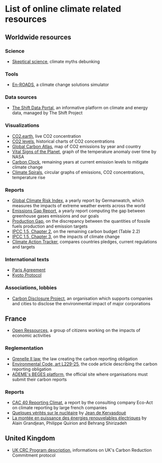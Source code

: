 # List of online climate related resources

## Worldwide resources

### Science

* [Skeptical science](https://skepticalscience.com/argument.php), climate myths debunking

### Tools

* [En-ROADS](https://en-roads.climateinteractive.org/scenario.html), a climate change solutions simulator

### Data sources

* [The Shift Data Portal](http://www.tsp-data-portal.org/), an informative platform on climate and energy data, managed by The Shift Project

### Visualizations

* [CO2.earth](https://www.co2.earth/), live CO2 concentration
* [CO2 levels](https://www.co2levels.org/), historical charts of CO2 concentrations
* [Global Carbon Atlas](http://www.globalcarbonatlas.org/en/CO2-emissions), map of CO2 emissions by year and country
* [Vital Signs of the Planet](https://climate.nasa.gov/vital-signs/global-temperature/), graph of the temperature anomaly over time by NASA
* [Carbon Clock](https://www.mcc-berlin.net/en/research/co2-budget.html), remaining years at current emission levels to mitigate climate change
* [Climate Spirals](https://openclimatedata.net/climate-spirals/from-emissions-to-global-warming-line-chart/), circular graphs of emissions, CO2 concentrations, temperature rise

### Reports

* [Global Climate Risk Index](https://germanwatch.org/en/17307), a yearly report by Germanwatch, which measures the impacts of extreme weather events across the world
* [Emissions Gap Report](https://www.unenvironment.org/resources/emissions-gap-report-2019), a yearly report computing the gap between greenhouse gases emissions and our goals
* [Production Gap](http://productiongap.org/2019report/), on the discrepancy between the quantities of fossile fuels production and emission targets
* [IPCC 1.5, Chapter 2](https://www.ipcc.ch/sr15/chapter/chapter-2/), on the remaining carbon budget (Table 2.2)
* [IPCC 1.5, Chapter 3](https://www.ipcc.ch/sr15/chapter/chapter-3/), on the impacts of climate change
* [Climate Action Tracker](https://climateactiontracker.org/countries/), compares countries pledges, current regulations and targets

### International texts

* [Paris Agreement](https://unfccc.int/process-and-meetings/the-paris-agreement/the-paris-agreement)
* [Kyoto Protocol](https://unfccc.int/kyoto_protocol)

### Associations, lobbies

* [Carbon Disclosure Project](https://www.cdp.net/), an organisation which supports companies and cities to disclose the environmental impact of major corporations

## France

* [Open Ressources](https://open-ressources.fr/), a group of citizens working on the impacts of economic activities

### Reglementation

* [Grenelle II law](https://www.senat.fr/dossier-legislatif/pjl08-155.html), the law creating the carbon reporting obligation
* [Environmental Code, art L229-25](https://www.legifrance.gouv.fr/affichCodeArticle.do?idArticle=LEGIARTI000031694974&cidTexte=LEGITEXT000006074220), the code article describing the carbon reporting obligation
* [ADEME's BEGES platform](http://www.bilans-ges.ademe.fr/), the official site where organisations must submit their carbon reports

### Reports

* [CAC 40 Reporting Climat](https://eco-act.com/fr/ressource/rapport-sur-le-reporting-climat-2019/), a report by the consulting company Eco-Act on climate reporting by large french companies
* [Quelques vérités sur le nucléaire](https://www.lepoint.fr/invites-du-point/kervasdoue-quelques-verites-sur-le-nucleaire-14-01-2020-2357682_420.php) by [Jean de Kervasdoué](https://fr.wikipedia.org/wiki/Jean_de_Kervasdou%C3%A9)
* [La montée en puissance des énergies renouvelables électriques](https://alaingrandjean.fr/wp-content/uploads/2020/01/developpement-enr-electrique.pdf) by Alain Grandjean, Philippe Quirion and Behrang Shirizadeh

## United Kingdom

* [UK CRC Program description](https://data.gov.uk/dataset/4b709a17-6e98-4021-a207-137ac931bfc3/information-for-each-carbon-reduction-commitment-crc-participant), informations on UK's Carbon Reduction Commitment protocol
